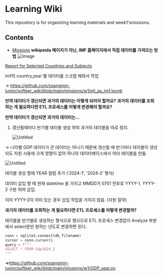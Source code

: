 # Learning Wiki

This repository is for organizing learning materials and week1'smissions.

## Contents

- [Missions](missions)
**wikipeida 페이지가 아닌, IMF 홈페이지에서 직접 데이터를 가져오는 방법**
![image](https://github.com/ssangmin-junior/softeer_wiki/assets/108651531/487d427a-38d2-4f6d-bb73-88b326166000)



[Report for Selected Countries and Subjects](https://www.imf.org/en/Publications/WEO/weo-database/2024/April/weo-report?c=512,914,612,171,614,311,213,911,314,193,122,912,313,419,513,316,913,124,339,638,514,218,963,616,223,516,918,748,618,624,522,622,156,626,628,228,924,233,632,636,634,238,662,960,423,935,128,611,321,243,248,469,253,642,643,939,734,644,819,172,132,646,648,915,134,652,174,328,258,656,654,336,263,268,532,944,176,534,536,429,433,178,436,136,343,158,439,916,664,826,542,967,443,917,544,941,446,666,668,672,946,137,546,674,676,548,556,678,181,867,682,684,273,868,921,948,943,686,688,518,728,836,558,138,196,278,692,694,962,142,449,564,565,283,853,288,293,566,964,182,359,453,968,922,714,862,135,716,456,722,942,718,724,576,936,961,813,726,199,733,184,524,361,362,364,732,366,144,146,463,528,923,738,578,537,742,866,369,744,186,925,869,746,926,466,112,111,298,927,846,299,582,487,474,754,698,&s=NGDPD,&sy=2022&ey=2029&ssm=0&scsm=1&scc=0&ssd=1&ssc=0&sic=0&sort=country&ds=.&br=1)

imf의 country,year 별 데이터를 스크랩 해와서 작업

→ https://github.com/ssangmin-junior/softeer_wiki/blob/main/missions/w1/etl_as_imf.ipynb

**만약 데이터가 갱신되면 과거의 데이터는 어떻게 되어야 할까요? 과거의 데이터를 조회하는 게 필요하다면 ETL 프로세스를 어떻게 변경해야 할까요?**

**만약 데이터가 갱신되면 과거의 데이터는…**

1. 갱신될때마다 반기별 테이블 생성  하여 과거의 테이블을 따로 정리.
    
    ![Untitled](https://prod-files-secure.s3.us-west-2.amazonaws.com/eaadccbf-fa7b-4f0f-8726-0ed6710bfdda/55ac0fe9-5f7f-41ca-a987-3cfb353d254f/Untitled.png)
    

→ 나라별 GDP 데이터가 큰 데이터는 아니기 때문에 갱신될 때 반기마다 테이블이 생성되도 자원 사용에 크게 영향이 없어 하나의 데이터베이스에서 여러 테이블을 만듦.

![Untitled](https://prod-files-secure.s3.us-west-2.amazonaws.com/eaadccbf-fa7b-4f0f-8726-0ed6710bfdda/ef7e3bab-c4cb-4d8d-9181-9c467da3d83f/Untitled.png)

테이블 생성 할때 YEAR 컬럼 추가 (’2024-1’, ‘2024-2’ 형식)

데이터 삽입 할 때 현재 datetime 을 가지고 MMDD가 0701 전후로 YYYY-1, YYYY-2 구분 하여 삽입.

이미 YYYY-2이 이미 있는 경우 삽입 작업을 거치지 않음. (자원 절약) 

**과거의 데이터를 조회하는 게 필요하다면 ETL 프로세스를 어떻게 변경할까?**

테이블을 반기별로 생성하는 형식으로 했으므로 ETL 프로세스 변경없이 Analyze 부분에서 select문만 원하는 년도로 변경하면 된다.

```python
conn = sqlite3.connect(db_filename)
cursor = conn.cursor()
query = f"""
SELECT * FROM Gdp2024_2
"""
```

⇒https://github.com/ssangmin-junior/softeer_wiki/blob/main/missions/w1/GDP_year.py
